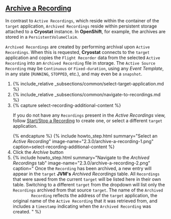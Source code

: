 ## [Archive a Recording](#archive-a-recording)
In contrast to `Active Recordings`, which reside within the container
of the `target` application, `Archived Recordings` reside within persistent
storage attached to a **Cryostat** instance. In **OpenShift**, for example, the
archives are stored in a `PersistentVolumeClaim`.

`Archived Recordings` are created by performing archival upon `Active Recordings`.
When this is requested, **Cryostat** connects to the `target` application and copies
the `Flight Recorder` data from the selected `Active Recording` into an `Archived
Recording` file in storage. The `Active Source Recording` may be `Continuous` or
`Fixed-duration`, using any *Event Template*, in
any state (`RUNNING`, `STOPPED`, etc.), and may even be a `snapshot`.

<ol>
  <li>
    {% include_relative _subsections/common/select-target-application.md %}
  </li>
  <li>
    {% include_relative _subsections/common/navigate-to-recordings.md %}
  </li>
  <li>
    {% capture select-recording-additional-content %}
      <p>
        If you do not have any <code>Recordings</code> present in the <i>Active Recordings</i>
        view, follow
        <a href="{{ page.url }}#startstop-a-recording">Start/Stop a Recording</a>
        to create one, or select a different <code>target</code> application.
      </p>
    {% endcapture %}
    {% include howto_step.html
      summary="Select an <i>Active Recording</i>"
      image-name="2.3.0/archive-a-recording-1.png"
      caption=select-recording-additional-content
    %}
  </li>
  <li>
    <summary>Click the <i>Archive</i> button</summary>
  </li>
  <li>
    {% include howto_step.html
      summary="Navigate to the <i>Archived Recordings</i> tab"
      image-name="2.3.0/archive-a-recording-2.png"
      caption="
        Once the <code>Recording</code> has been archived, a new entry will appear in the
        <code>target</code> <b>JVM's</b> <i>Archived Recordings</i> table. All <code>Recordings</code> that were
        saved from the current <code>target</code> will be listed here in their own table.
        Switching to a different <code>target</code> from the dropdown will list only the
        <code>Recordings</code> archived from that source <code>target</code>. The name of the <code>Archived
        Recording</code> reflects the address of the <code>target</code> application, the original
        name of the <code>Active Recording</code> that it was retrieved from, and includes a
        <code>timestamp</code> indicating when the <code>Archived Recording</code> was created.
      "
    %}
  </li>
</ol>
